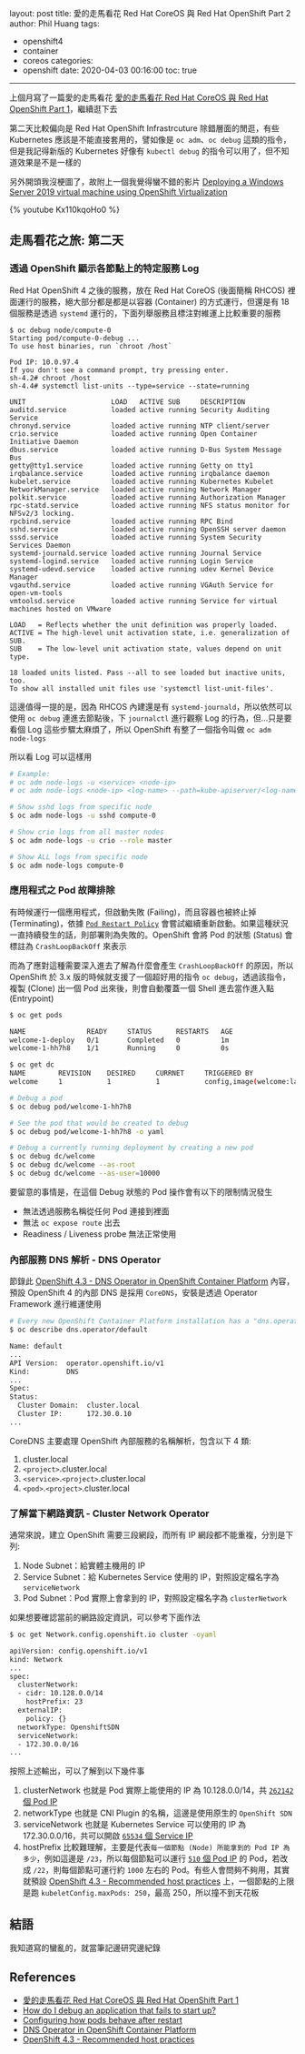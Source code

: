 layout: post
title: 愛的走馬看花 Red Hat CoreOS 與 Red Hat OpenShift Part 2
author: Phil Huang
tags:
  - openshift4
  - container
  - coreos
categories:
  - openshift
date: 2020-04-03 00:16:00
toc: true
---

上個月寫了一篇愛的走馬看花 [愛的走馬看花 Red Hat CoreOS 與 Red Hat OpenShift Part 1][1]，繼續逛下去

第二天比較偏向是 Red Hat OpenShift Infrastrcuture 除錯層面的閒逛，有些 Kubernetes 應該是不能直接套用的，譬如像是 `oc adm`、`oc debug` 這類的指令，但是我記得新版的 Kubernetes 好像有 `kubectl debug` 的指令可以用了，但不知道效果是不是一樣的

另外開頭我沒梗圖了，故附上一個我覺得蠻不錯的影片 [Deploying a Windows Server 2019 virtual machine using OpenShift Virtualization][8]

{% youtube Kx110kqoHo0 %}

<!--more-->

## 走馬看花之旅: 第二天
### 透過 OpenShift 顯示各節點上的特定服務 Log

Red Hat OpenShift 4 之後的服務，放在 Red Hat CoreOS (後面簡稱 RHCOS) 裡面運行的服務，絕大部分都是都是以容器 (Container) 的方式運行，但還是有 18 個服務是透過 `systemd` 運行的，下面列舉服務且標注對維運上比較重要的服務

```
$ oc debug node/compute-0
Starting pod/compute-0-debug ...
To use host binaries, run `chroot /host`

Pod IP: 10.0.97.4
If you don't see a command prompt, try pressing enter.
sh-4.2# chroot /host
sh-4.4# systemctl list-units --type=service --state=running

UNIT                     LOAD   ACTIVE SUB     DESCRIPTION
auditd.service           loaded active running Security Auditing Service
chronyd.service          loaded active running NTP client/server
crio.service             loaded active running Open Container Initiative Daemon
dbus.service             loaded active running D-Bus System Message Bus
getty@tty1.service       loaded active running Getty on tty1
irqbalance.service       loaded active running irqbalance daemon
kubelet.service          loaded active running Kubernetes Kubelet
NetworkManager.service   loaded active running Network Manager
polkit.service           loaded active running Authorization Manager
rpc-statd.service        loaded active running NFS status monitor for NFSv2/3 locking.
rpcbind.service          loaded active running RPC Bind
sshd.service             loaded active running OpenSSH server daemon
sssd.service             loaded active running System Security Services Daemon
systemd-journald.service loaded active running Journal Service
systemd-logind.service   loaded active running Login Service
systemd-udevd.service    loaded active running udev Kernel Device Manager
vgauthd.service          loaded active running VGAuth Service for open-vm-tools
vmtoolsd.service         loaded active running Service for virtual machines hosted on VMware

LOAD   = Reflects whether the unit definition was properly loaded.
ACTIVE = The high-level unit activation state, i.e. generalization of SUB.
SUB    = The low-level unit activation state, values depend on unit type.

18 loaded units listed. Pass --all to see loaded but inactive units, too.
To show all installed unit files use 'systemctl list-unit-files'.
```

這邊值得一提的是，因為 RHCOS 內建還是有 `systemd-journald`，所以依然可以使用 `oc debug` 連進去節點後，下 `journalctl` 進行觀察 Log 的行為，但...只是要看個 Log 這些步驟太麻煩了，所以 OpenShift 有整了一個指令叫做 `oc adm node-logs`

所以看 Log 可以這樣用

```bash
# Example:
# oc adm node-logs -u <service> <node-ip>
# oc adm node-logs <node-ip> <log-name> --path=kube-apiserver/<log-name>

# Show sshd logs from specific node
$ oc adm node-logs -u sshd compute-0

# Show crio logs from all master nodes
$ oc adm node-logs -u crio --role master

# Show ALL logs from specific node
$ oc adm node-logs compute-0
```

### 應用程式之 Pod 故障排除

有時候運行一個應用程式，但啟動失敗 (Failing)，而且容器也被終止掉 (Terminating)，依據 [`Pod Restart Policy`][3] 會嘗試繼續重新啟動。如果這種狀況一直持續發生的話，則部署則為失敗的。OpenShift 會將 Pod 的狀態 (Status) 會標註為 `CrashLoopBackOff` 來表示

而為了應對這種需要深入進去了解為什麼會產生 `CrashLoopBackOff` 的原因，所以 OpenShift 於 3.x 版的時候就支援了一個超好用的指令 `oc debug`，透過該指令，複製 (Clone) 出一個 Pod 出來後，則會自動覆蓋一個 Shell 進去當作進入點 (Entrypoint)

```bash
$ oc get pods

NAME               READY     STATUS      RESTARTS   AGE
welcome-1-deploy   0/1       Completed   0          1m
welcome-1-hh7h8    1/1       Running     0          0s

$ oc get dc
NAME        REVISION    DESIRED     CURRNET     TRIGGERED BY
welcome     1           1           1           config,image(welcome:latest)

# Debug a pod
$ oc debug pod/welcome-1-hh7h8

# See the pod that would be created to debug
$ oc debug pod/welcome-1-hh7h8 -o yaml

# Debug a currently running deployment by creating a new pod
$ oc debug dc/welcome
$ oc debug dc/welcome --as-root
$ oc debug dc/welcome --as-user=10000
```

要留意的事情是，在這個 Debug 狀態的 Pod 操作會有以下的限制情況發生

- 無法透過服務名稱從任何 Pod 連接到裡面
- 無法 `oc expose route` 出去
- Readiness / Liveness probe 無法正常使用

### 內部服務 DNS 解析 - DNS Operator

節錄此 [OpenShift 4.3 - DNS Operator in OpenShift Container Platform][4] 內容，預設 OpenShift 4 的內部 DNS 是採用 `CoreDNS`，安裝是透過 Operator Framework 進行維運使用

```bash
# Every new OpenShift Container Platform installation has a "dns.operator" named "default".
$ oc describe dns.operator/default

Name: default
...
API Version:  operator.openshift.io/v1
Kind:         DNS
...
Spec:
Status:
  Cluster Domain:  cluster.local
  Cluster IP:      172.30.0.10
...
```

CoreDNS 主要處理 OpenShift 內部服務的名稱解析，包含以下 4 類:

1. cluster.local
2. `<project>`.cluster.local
3. `<service>`.`<project>`.cluster.local
4. `<pod>`.`<project>`.cluster.local

### 了解當下網路資訊 - Cluster Network Operator

通常來說，建立 OpenShift 需要三段網段，而所有 IP 網段都不能重複，分別是下列:

1. Node Subnet：給實體主機用的 IP
2. Service Subnet：給 Kubernetes Service 使用的 IP，對照設定檔名字為 `serviceNetwork`
3. Pod Subnet：Pod 實際上會拿到的 IP，對照設定檔名字為 `clusterNetwork`

如果想要確認當前的網路設定資訊，可以參考下面作法

```bash
$ oc get Network.config.openshift.io cluster -oyaml

apiVersion: config.openshift.io/v1
kind: Network
...
spec:
  clusterNetwork:
  - cidr: 10.128.0.0/14
    hostPrefix: 23
  externalIP:
    policy: {}
  networkType: OpenshiftSDN
  serviceNetwork:
  - 172.30.0.0/16
...
```

按照上述輸出，可以了解到以下幾件事
1. clusterNetwork 也就是 Pod 實際上能使用的 IP 為 10.128.0.0/14，共 [`262142` 個 Pod IP][5]
2. networkType 也就是 CNI Plugin 的名稱，這邊是使用原生的 `OpenShift SDN`
3. serviceNetwork 也就是 Kubernetes Service 可以使用的 IP 為 172.30.0.0/16，共可以開啟 [`65534` 個 Service IP][6]
4. hostPrefix 比較難理解，主要是代表`每一個節點 (Node) 所能拿到的 Pod IP 為多少`，例如這邊是 `/23`，所以每個節點可以運行 [`510` 個 Pod IP][9] 的 Pod，若改成 `/22`，則每個節點可運行約 `1000` 左右的 Pod。有些人會問夠不夠用，其實就預設 [OpenShift 4.3 - Recommended host practices][7] 上，一個節點的上限是跑 `kubeletConfig.maxPods: 250`，最高 250，所以撞不到天花板

## 結語

我知道寫的蠻亂的，就當筆記邊研究邊紀錄

## References
- [愛的走馬看花 Red Hat CoreOS 與 Red Hat OpenShift Part 1][1]
- [How do I debug an application that fails to start up?][2]
- [Configuring how pods behave after restart][3]
- [DNS Operator in OpenShift Container Platform][4]
- [OpenShift 4.3 - Recommended host practices][7]

[1]: https://blog.pichuang.com.tw/20200317-openshift-with-coreos-part-1/
[2]: https://cookbook.openshift.org/logging-monitoring-and-debugging/how-do-i-debug-an-application-that-fails-to-start-up.html
[3]: https://docs.openshift.com/container-platform/4.3/nodes/pods/nodes-pods-configuring.html#nodes-pods-configuring-restart_nodes-pods-configuring
[4]: https://docs.openshift.com/container-platform/4.3/networking/dns-operator.html
[5]: http://jodies.de/ipcalc?host=10.128.0.0&mask1=14&mask2=
[6]: http://jodies.de/ipcalc?host=172.30.0.0&mask1=16&mask2=
[7]: https://docs.openshift.com/container-platform/4.3/scalability_and_performance/recommended-host-practices.html#recommended-node-host-practices_
[8]: https://www.youtube.com/watch?v=Kx110kqoHo0&list=PLaR6Rq6Z4IqeGIzsnWX1ifTLwJaYBQSUs&index=39&t=0s
[9]: http://jodies.de/ipcalc?host=10.128.0.0&mask1=23&mask2=
